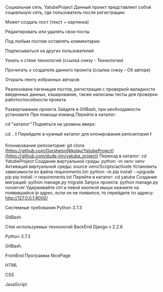 Социальная сеть. YatubeProject
Данный проект представляет собой социальную сеть, где пользователь после регистрации:

Может создать пост (текст + картинка)

Редактировать или удалять свои посты

Под любым постом оставлять комментарии

Подписываться на других пользователей

Узнать о стеке технологий (ссылка снизу - Технологии)

Прочитать о создателе данного проекта (ссылка снизу - Об авторе)

Открыть ленту избранных авторов

Реализована пагинация постов, регистрация с проверкой валидности введенных данных, кэширование, также написаны тесты для проверки работоспособности проекта

Развертывание проекта
Зайдите в GitBash, при необходимости установите
При помощи команд
Перейти в каталог:

cd "каталог"
Подняться на уровень вверх:

cd .. 
❗ Перейдите в нужный каталог для клонирования репозитория ❗

Клонирование репозитория:
git clone [https://github.com/GorsheninNikolay/YatubeProject](https://github.com/dude-inn/yatube_project)
Переход в каталог:
cd YatubeProject 
Создание виртуальной среды:
python -m venv venv 
Активация виртуальной среды:
source venv/Scripts/activate
Установить зависимости из файла requirements.txt:
python -m pip install --upgrade pip
pip install -r requirements.txt
Перейти в каталог:
cd yatube
Создание миграций:
python manage.py migrate 
Запуск проекта:
python manage.py runserver
Удерживайте ctrl и левой кнопкой мыши нажмите на появившийся ip адрес, если он не появился, то перейдите по адресу: http://127.0.0.1:8000/

Системные требования
Python 3.7.3

GitBash

Стек используемых технологий
BackEnd
Django v 2.2.6

Python 3.7.3

GitBash

FrontEnd
Программа NicePage

HTML

CSS

JavaScript

